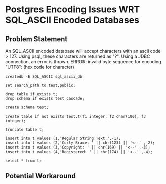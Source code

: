 # Postgres Encoding Issues WRT SQL_ASCII Encoded Databases

## Problem Statement
An SQL_ASCII encoded database will accept characters with an ascii code > 127.  Using psql, these characters are returned as "?".  Using a JDBC connection, an error is thrown.  ERROR: invalid byte sequence for encoding "UTF8": (hex code for character)

```
createdb -E SQL_ASCII sql_ascii_db

set search_path to test,public;

drop table if exists t;
drop schema if exists test cascade;

create schema test;

create table if not exists test.t(f1 integer, f2 char(100), f3 integer);

truncate table t;

insert into t values (1,'Regular String Text.',-1);
insert into t values (2,'Curly Brace: ' || chr(123) || '<--' ,-2);
insert into t values (3,'Copyright: ' || chr(169) || '<--' ,-3);
insert into t values (4,'Registered: ' || chr(174) || '<--' ,-4);

select * from t;
```
## Potential Workaround

